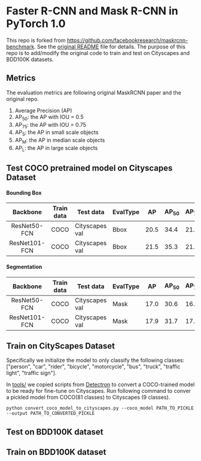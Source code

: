 # Faster R-CNN and Mask R-CNN in PyTorch 1.0

This repo is forked from https://github.com/facebookresearch/maskrcnn-benchmark. See the [original README](README_old.md) file for details.
The purpose of this repo is to add/modify the original code to train and test on Cityscapes and BDD100K datasets.

## Metrics
The evaluation metrics are following original MaskRCNN paper and the original repo.
1. Average Precision (AP)
2. AP<sub>50</sub>: the AP with IOU = 0.5
3. AP<sub>75</sub>: the AP with IOU = 0.75
4. AP<sub>S</sub>: the AP in small scale objects
5. AP<sub>M</sub>: the AP in median scale objects
6. AP<sub>L</sub>: the AP in large scale objects

## Test COCO pretrained model on Cityscapes Dataset
#### Bounding Box
|   Backbone    | Train data | Test data      | EvalType | AP   | AP<sub>50</sub> | AP<sub>75</sub> | AP<sub>S</sub> | AP<sub>M</sub> | AP<sub>L</sub> |
|:-------------:|------------|----------------|----------|------|-----------------|-----------------|----------------|----------------|----------------|
| ResNet50-FCN  | COCO       | Cityscapes val | Bbox     | 20.5 | 34.4            | 21.1            | 8.3            | 22.5           | 35.1           |
| ResNet101-FCN | COCO       | Cityscapes val | Bbox     | 21.5 | 35.3            | 21.9            | 8.9 (7.7?)     | 24.4           | 36.3           |

#### Segmentation

|   Backbone    | Train data | Test data      | EvalType | AP   | AP<sub>50</sub> | AP<sub>75</sub> | AP<sub>S</sub> | AP<sub>M</sub> | AP<sub>L</sub> |
|:-------------:|------------|----------------|----------|------|-----------------|-----------------|----------------|----------------|----------------|
| ResNet50-FCN  | COCO       | Cityscapes val | Mask     | 17.0 | 30.6            | 16.3            | 4.4            | 16.7           | 32.6           |
| ResNet101-FCN | COCO       | Cityscapes val | Mask     | 17.9 | 31.7            | 17.2            | 3.8 (3.6?)     | 18.8           | 34.1           |

## Train on CityScapes Dataset
<!-- We follow the MaskRCNN paper to train the model with $COCO+fine$ dataset.  -->

Specifically we initialize the model to only classify the following classes: ["person", "car", "rider", "bicycle", "motorcycle", "bus", "truck", "traffic light", "traffic sign"]. 

In [tools/](maskrcnn_benckmark/tools/convert_coco_model_to_cityscapes.py) we copied scripts from [Detectron](https://github.com/facebookresearch/Detectron/blob/master/tools/convert_coco_model_to_cityscapes.py) to convert a COCO-trained model to be ready for fine-tune on Cityscapes. Run following command to conver a pickled model from COCO(81 classes) to Cityscapes (9 classes).

    python convert_coco_model_to_cityscapes.py --coco_model PATH_TO_PICKLE --output PATH_TO_CONVERTED_PICKLE

<!-- Note that when preparing the dataset, we have to convert the index of the same classes from different dataset so that they match. Also, since Cityscapes doesn't have instance level label of traffic light and traffic sign, we have to rely on COCO dataset (or BDD maybe?). -->

## Test on BDD100K dataset

## Train on BDD100K dataset